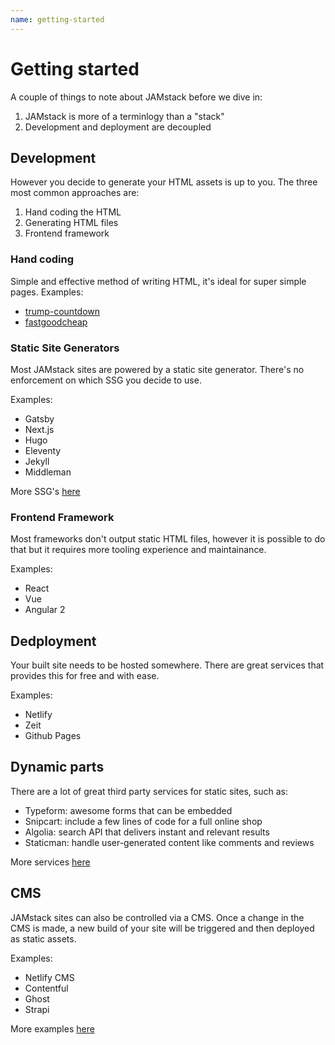 ```yaml
---
name: getting-started
---
```


# Getting started

A couple of things to note about JAMstack before we dive in:

1. JAMstack is more of a terminlogy than a "stack"
2. Development and deployment are decoupled

## Development

However you decide to generate your HTML assets is up to you. The three most common approaches are:

1. Hand coding the HTML
2. Generating HTML files
3. Frontend framework

### Hand coding

Simple and effective method of writing HTML, it's ideal for super simple pages.
Examples:

- [trump-countdown](https://github.com/peduarte/trump-countdown)
- [fastgoodcheap](https://github.com/ibrennan/fastgoodcheap)

### Static Site Generators

Most JAMstack sites are powered by a static site generator. There's no enforcement on which SSG you decide to use.

Examples:

- Gatsby
- Next.js
- Hugo
- Eleventy
- Jekyll
- Middleman

More SSG's [here](https://www.staticgen.com/)

### Frontend Framework

Most frameworks don't output static HTML files, however it is possible to do that but it requires more tooling experience and maintainance.

Examples:

- React
- Vue
- Angular 2

## Dedployment

Your built site needs to be hosted somewhere. There are great services that provides this for free and with ease.

Examples:

- Netlify
- Zeit
- Github Pages

## Dynamic parts

There are a lot of great third party services for static sites, such as:

- Typeform: awesome forms that can be embedded
- Snipcart: include a few lines of code for a full online shop
- Algolia: search API that delivers instant and relevant results
- Staticman: handle user-generated content like comments and reviews

More services [here](https://github.com/agarrharr/awesome-static-website-services#e-commerce)

## CMS

JAMstack sites can also be controlled via a CMS. Once a change in the CMS is made, a new build of your site will be triggered and then deployed as static assets.

Examples:

- Netlify CMS
- Contentful
- Ghost
- Strapi

More examples [here](https://headlesscms.org/)
